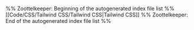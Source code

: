 %% Zoottelkeeper: Beginning of the autogenerated index file list  %%
 [[Code/CSS/Tailwind CSS/Tailwind CSS|Tailwind CSS]]
%% Zoottelkeeper: End of the autogenerated index file list  %%
